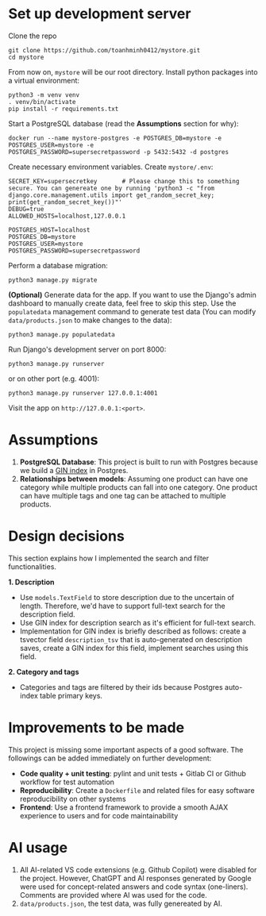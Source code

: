# Set up development server
Clone the repo
```
git clone https://github.com/toanhminh0412/mystore.git
cd mystore
```

From now on, `mystore` will be our root directory. Install python packages into a virtual environment:
```
python3 -m venv venv
. venv/bin/activate
pip install -r requirements.txt
```

Start a PostgreSQL database (read the **Assumptions** section for why):
```
docker run --name mystore-postgres -e POSTGRES_DB=mystore -e POSTGRES_USER=mystore -e 
POSTGRES_PASSWORD=supersecretpassword -p 5432:5432 -d postgres
```

Create necessary environment variables. Create `mystore/.env`:
```
SECRET_KEY=supersecretkey       # Please change this to something secure. You can genereate one by running 'python3 -c "from django.core.management.utils import get_random_secret_key; print(get_random_secret_key())"'
DEBUG=true
ALLOWED_HOSTS=localhost,127.0.0.1

POSTGRES_HOST=localhost
POSTGRES_DB=mystore
POSTGRES_USER=mystore
POSTGRES_PASSWORD=supersecretpassword
```

Perform a database migration:
```
python3 manage.py migrate
```

**(Optional)** Generate data for the app. If you want to use the Django's admin dashboard to manually create data, feel free to skip this step. Use the `populatedata` management command to generate test data (You can modify `data/products.json` to make changes to the data):
```
python3 manage.py populatedata
```

Run Django's development server on port 8000:
```
python3 manage.py runserver
```
or on other port (e.g. 4001):
```
python3 manage.py runserver 127.0.0.1:4001
```
Visit the app on `http://127.0.0.1:<port>`.

# Assumptions
1. **PostgreSQL Database**: This project is built to run with Postgres because we build a [GIN index](https://www.postgresql.org/docs/current/gin.html) in Postgres.
2. **Relationships between models**: Assuming one product can have one category while multiple products can fall into one category. One product can have multiple tags and one tag can be attached to multiple products.

# Design decisions
This section explains how I implemented the search and filter functionalities.

**1. Description**
- Use `models.TextField` to store description due to the uncertain of length. Therefore, we'd have to support full-text search for the description field.
- Use GIN index for description search as it's efficient for full-text search.
- Implementation for GIN index is briefly described as follows: create a tsvector field `description_tsv` that is auto-generated on description saves, create a GIN index for this field, implement searches using this field.

**2. Category and tags**
- Categories and tags are filtered by their ids because Postgres auto-index table primary keys.

# Improvements to be made
This project is missing some important aspects of a good software. The followings can be added immediately on further development:
- **Code quality + unit testing**: pylint and unit tests + Gitlab CI or Github workflow for test automation
- **Reproducibility**: Create a `Dockerfile` and related files for easy software reproducibility on other systems
- **Frontend**: Use a frontend framework to provide a smooth AJAX experience to users and for code maintainability 

# AI usage
1. All AI-related VS code extensions (e.g. Github Copilot) were disabled for the project. However, ChatGPT and AI responses generated by Google were used for concept-related answers and code syntax (one-liners). Comments are provided where AI was used for the code.
2. `data/products.json`, the test data, was fully genereated by AI.
